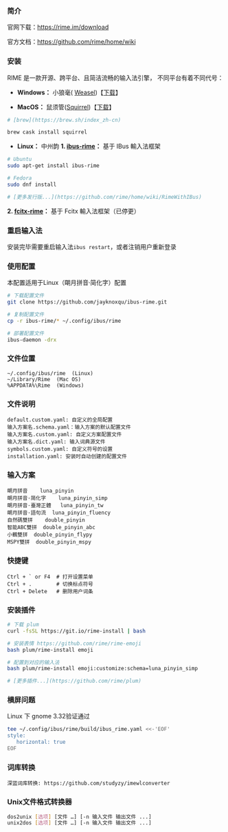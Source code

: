 ### 简介

官网下载：https://rime.im/download

官方文档：https://github.com/rime/home/wiki



### 安装

RIME 是一款开源、跨平台、且简洁流畅的输入法引擎， 不同平台有着不同代号：

- **Windows：** 小狼毫( [Weasel](https://github.com/rime/weasel))【[下载](https://bintray.com/rime/weasel/release)】



- **MacOS：** 鼠须管([Squirrel](https://github.com/rime/squirrel))【[下载](https://bintray.com/rime/squirrel/release)】

```bash
# [brew](https://brew.sh/index_zh-cn)

brew cask install squirrel
```


- **Linux：** 中州韵
  **1. [ibus-rime](https://github.com/rime/ibus-rime)：** 基于 IBus 輸入法框架  
          
``` bash
# Ubuntu
sudo apt-get install ibus-rime

# Fedora
sudo dnf install 

# [更多发行版...](https://github.com/rime/home/wiki/RimeWithIBus)
```



  **2. [fcitx-rime](https://github.com/fcitx/fcitx-rime)：** 基于 Fcitx 輸入法框架（已停更）
          
          

### 重启输入法
安装完毕需要重启输入法`ibus restart`，或者注销用户重新登录




### 使用配置

本配置适用于Linux（朙月拼音·简化字）配置

```bash
# 下载配置文件
git clone https://github.com/jayknoxqu/ibus-rime.git

# 复制配置文件
cp -r ibus-rime/* ~/.config/ibus/rime

# 部署配置文件
ibus-daemon -drx
```



### 文件位置

```
~/.config/ibus/rime  (Linux)
~/Library/Rime  (Mac OS)
%APPDATA%\Rime  (Windows)
```



### 文件说明

```
default.custom.yaml: 自定义的全局配置
输入方案名.schema.yaml：输入方案的默认配置文件
输入方案名.custom.yaml: 自定义方案配置文件
输入方案名.dict.yaml: 输入词典源文件
symbols.custom.yaml: 自定义符号的设置
installation.yaml: 安装时自动创建的配置文件
```



### 输入方案

```
朙月拼音	luna_pinyin
朙月拼音·简化字	luna_pinyin_simp
朙月拼音·臺灣正體	luna_pinyin_tw
朙月拼音·語句流  luna_pinyin_fluency
自然碼雙拼	 double_pinyin
智能ABC雙拼  double_pinyin_abc
小鶴雙拼  double_pinyin_flypy
MSPY雙拼  double_pinyin_mspy
```



### 快捷键

```
Ctrl + ` or F4  # 打开设置菜单
Ctrl + .        # 切换标点符号
Ctrl + Delete   # 删除用户词条
```



### 安装插件


```bash
# 下载 plum
curl -fsSL https://git.io/rime-install | bash

# 安装表情 https://github.com/rime/rime-emoji
bash plum/rime-install emoji

# 配置到对应的输入法
bash plum/rime-install emoji:customize:schema=luna_pinyin_simp

# [更多插件...](https://github.com/rime/plum)
```



### 横屏问题

Linux 下 gnome 3.32验证通过

```bash
tee ~/.config/ibus/rime/build/ibus_rime.yaml <<-'EOF'
style:
   horizontal: true
EOF
```



### 词库转换

```
深蓝词库转换: https://github.com/studyzy/imewlconverter
```



###  Unix文件格式转换器

```bash
dos2unix [选项] [文件 …] [-n 输入文件 输出文件 ...]
unix2dos [选项] [文件 …] [-n 输入文件 输出文件 ...]
```

